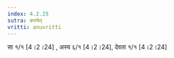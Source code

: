 ```yaml
---
index: 4.2.25
sutra: कस्येत्‌
vritti: anuvritti
---
```


सा १/१ [4।2।24] , अस्य  ६/१  [4।2।24], देवता  १/१ [4।2।24]